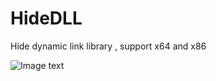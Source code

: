 # HideDLL
Hide dynamic link library , support x64 and x86

![Image text](https://github.com/LoxTus/HideDLL/QQ截图20210614005411.png)

